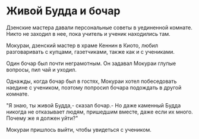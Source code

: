 # Живой Будда и бочар

Дзенские мастера давали персональные советы в уединенной комнате. Никто не заходил в нее, пока учитель и ученик находились там.

Мокураи, дзенский мастер в храме Кеннин в Киото, любил разговаривать с купцами, газетчиками, также как и с учениками.

Один бочар был почти неграмотным. Он задавал Мокураи глупые вопросы, пил чай и уходил.

Однажды, когда бочар был в гостях, Мокураи хотел побеседовать наедине с учеником, поэтому попросил бочара подождать в другой комнате.

"Я знаю, ты живой Будда,- сказал бочар.- Но даже каменный Будда никогда не отказывает людям, пришедшим вместе, даже если их много. Почему же я должен уйти?"

Мокураи пришлось выйти, чтобы увидеться с учеником.
